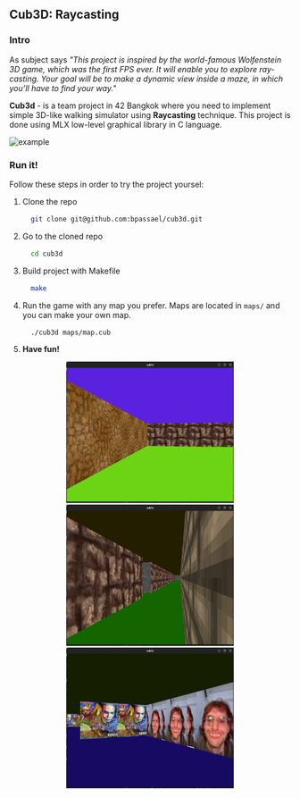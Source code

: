 ## Cub3D: Raycasting

### Intro 

As subject says *"This project is inspired by the world-famous Wolfenstein 3D game, which
was the first FPS ever. It will enable you to explore ray-casting. Your goal will be to
make a dynamic view inside a maze, in which you’ll have to find your way."*

**Cub3d** - is a team project in 42 Bangkok where you need to implement simple 3D-like walking simulator using **Raycasting** technique.
This project is done using MLX low-level graphical library in C language.

![example](assets/cub3d600.gif)


### Run it!
Follow these steps in order to try the project yoursel:

1. Clone the repo
   ```bash
     git clone git@github.com:bpassael/cub3d.git
   ```
2. Go to the cloned repo
   ```bash
     cd cub3d
   ```

3. Build project with Makefile
   ```bash
     make
   ```
4. Run the game with any map you prefer. Maps are located in ```maps/``` and you can make your own map.
   ```bash
     ./cub3d maps/map.cub
   ```
5. **Have fun!**

<p align="center">
  <img src="assets/screen1.png" alt="example" width="300"/>
  <img src="assets/screen2.png" alt="example" width="300"/>
  <img src="assets/screen3.png" alt="example" width="300"/>
</p>


